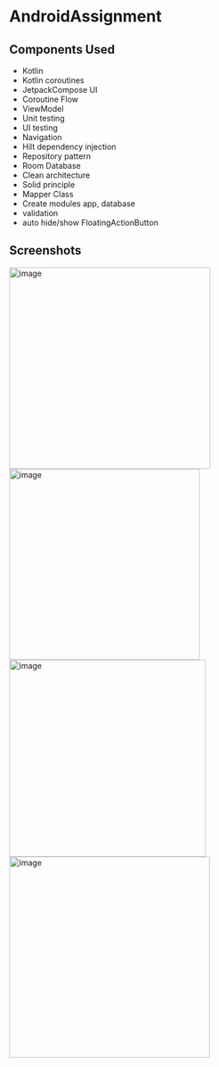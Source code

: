 # AndroidAssignment

## Components Used
- Kotlin
- Kotlin coroutines
- JetpackCompose UI
- Coroutine Flow 
- ViewModel
- Unit testing
- UI testing
- Navigation 
- Hilt dependency injection
- Repository pattern
- Room Database
- Clean architecture
- Solid principle
- Mapper Class
- Create modules app, database
- validation
- auto hide/show FloatingActionButton


## Screenshots
<img width="361" alt="image" src="https://github.com/karun02525/todo_assignment/assets/36824081/4ddd1f07-d509-4333-8833-d12f99ecda27">
<img width="342" alt="image" src="https://github.com/karun02525/todo_assignment/assets/36824081/8237cf45-800d-4c96-9df6-842d9c66392f">
<img width="353" alt="image" src="https://github.com/karun02525/todo_assignment/assets/36824081/fba99560-c194-4ca0-ac50-00ddd0dc405c">
<img width="360" alt="image" src="https://github.com/karun02525/todo_assignment/assets/36824081/27457ad3-ee96-43ea-8e98-ea62ca375390">





